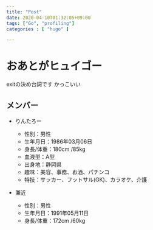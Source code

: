 ```yaml
---
title: "Post"
date: 2020-04-10T01:32:05+09:00
tags: ["Go", "profiling"]
categories : [ "hugo" ]

---
```

# おあとがヒュイゴー
exitの決め台詞です
かっこいい
## メンバー
- りんたろー
	- 性別：男性
	- 生年月日：1986年03月06日
	- 身長/体重：180cm /85kg
	- 血液型：A型
	- 出身地：静岡県 
	- 趣味：美容、事務、お酒、パチンコ
	- 特技：サッカー、フットサル(GK)、カラオケ、介護



- 兼近
	- 性別：男性
	- 生年月日：1991年05月11日
	- 身長/体重：172cm /60kg